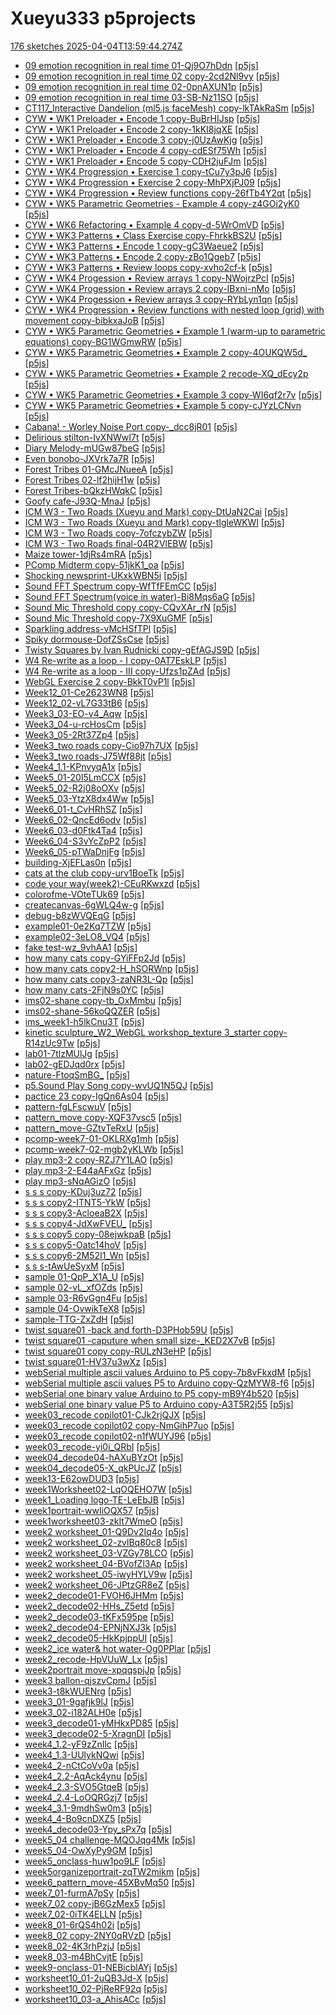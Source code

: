 # Xueyu333 p5projects
[176 sketches 2025-04-04T13:59:44.274Z](./downloads/gen/sketches_recent.md)

- [09 emotion recognition in real time 01-Qj9O7hDdn](./p5projects/09%20emotion%20recognition%20in%20real%20time%2001-Qj9O7hDdn) [[p5js](https://editor.p5js.org/Xueyu333/sketches/Qj9O7hDdn)]
- [09 emotion recognition in real time 02 copy-2cd2Nl9vy](./p5projects/09%20emotion%20recognition%20in%20real%20time%2002%20copy-2cd2Nl9vy) [[p5js](https://editor.p5js.org/Xueyu333/sketches/2cd2Nl9vy)]
- [09 emotion recognition in real time 02-0pnAXUN1p](./p5projects/09%20emotion%20recognition%20in%20real%20time%2002-0pnAXUN1p) [[p5js](https://editor.p5js.org/Xueyu333/sketches/0pnAXUN1p)]
- [09 emotion recognition in real time 03-SB-Nz11SO](./p5projects/09%20emotion%20recognition%20in%20real%20time%2003-SB-Nz11SO) [[p5js](https://editor.p5js.org/Xueyu333/sketches/SB-Nz11SO)]
- [CT117\_Interactive Dandelion (ml5.js faceMesh) copy-lkTAkRaSm](./p5projects/CT117_Interactive%20Dandelion%20(ml5.js%20faceMesh)%20copy-lkTAkRaSm) [[p5js](https://editor.p5js.org/Xueyu333/sketches/lkTAkRaSm)]
- [CYW • WK1 Preloader • Encode 1 copy-BuBrHIJsp](./p5projects/CYW%20%E2%80%A2%20WK1%20Preloader%20%E2%80%A2%20Encode%201%20copy-BuBrHIJsp) [[p5js](https://editor.p5js.org/Xueyu333/sketches/BuBrHIJsp)]
- [CYW • WK1 Preloader • Encode 2 copy-1kKI8jqXE](./p5projects/CYW%20%E2%80%A2%20WK1%20Preloader%20%E2%80%A2%20Encode%202%20copy-1kKI8jqXE) [[p5js](https://editor.p5js.org/Xueyu333/sketches/1kKI8jqXE)]
- [CYW • WK1 Preloader • Encode 3 copy-j0UzAwKjg](./p5projects/CYW%20%E2%80%A2%20WK1%20Preloader%20%E2%80%A2%20Encode%203%20copy-j0UzAwKjg) [[p5js](https://editor.p5js.org/Xueyu333/sketches/j0UzAwKjg)]
- [CYW • WK1 Preloader • Encode 4 copy-cdESf75Wh](./p5projects/CYW%20%E2%80%A2%20WK1%20Preloader%20%E2%80%A2%20Encode%204%20copy-cdESf75Wh) [[p5js](https://editor.p5js.org/Xueyu333/sketches/cdESf75Wh)]
- [CYW • WK1 Preloader • Encode 5 copy-CDH2juFJm](./p5projects/CYW%20%E2%80%A2%20WK1%20Preloader%20%E2%80%A2%20Encode%205%20copy-CDH2juFJm) [[p5js](https://editor.p5js.org/Xueyu333/sketches/CDH2juFJm)]
- [CYW • WK4 Progression • Exercise 1 copy-tCu7y3pJ6](./p5projects/CYW%20%E2%80%A2%20WK4%20Progression%20%E2%80%A2%20Exercise%201%20copy-tCu7y3pJ6) [[p5js](https://editor.p5js.org/Xueyu333/sketches/tCu7y3pJ6)]
- [CYW • WK4 Progression • Exercise 2 copy-MhPXjPJ09](./p5projects/CYW%20%E2%80%A2%20WK4%20Progression%20%E2%80%A2%20Exercise%202%20copy-MhPXjPJ09) [[p5js](https://editor.p5js.org/Xueyu333/sketches/MhPXjPJ09)]
- [CYW • WK4 Progression • Review functions copy-26fTb4Y2qt](./p5projects/CYW%20%E2%80%A2%20WK4%20Progression%20%E2%80%A2%C2%A0Review%20functions%20copy-26fTb4Y2qt) [[p5js](https://editor.p5js.org/Xueyu333/sketches/6fTb4Y2qt)]
- [CYW • WK5 Parametric Geometries - Example 4 copy-z4GOi2yK0](./p5projects/CYW%20%E2%80%A2%20WK5%20Parametric%20Geometries%20-%20Example%204%20copy-z4GOi2yK0) [[p5js](https://editor.p5js.org/Xueyu333/sketches/z4GOi2yK0)]
- [CYW • WK6 Refactoring • Example 4 copy-d-5WrOmVD](./p5projects/CYW%20%E2%80%A2%20WK6%20Refactoring%20%E2%80%A2%C2%A0Example%204%20copy-d-5WrOmVD) [[p5js](https://editor.p5js.org/Xueyu333/sketches/d-5WrOmVD)]
- [CYW • WK3 Patterns • Class Exercise copy-FhrkkBS2U](./p5projects/CYW%20%E2%80%A2%C2%A0WK3%20Patterns%20%E2%80%A2%20Class%20Exercise%20copy-FhrkkBS2U) [[p5js](https://editor.p5js.org/Xueyu333/sketches/FhrkkBS2U)]
- [CYW • WK3 Patterns • Encode 1 copy-gC3Waeue2](./p5projects/CYW%20%E2%80%A2%C2%A0WK3%20Patterns%20%E2%80%A2%20Encode%201%20copy-gC3Waeue2) [[p5js](https://editor.p5js.org/Xueyu333/sketches/gC3Waeue2)]
- [CYW • WK3 Patterns • Encode 2 copy-zBo1Qgeb7](./p5projects/CYW%20%E2%80%A2%C2%A0WK3%20Patterns%20%E2%80%A2%20Encode%202%20copy-zBo1Qgeb7) [[p5js](https://editor.p5js.org/Xueyu333/sketches/zBo1Qgeb7)]
- [CYW • WK3 Patterns • Review loops copy-xvho2cf-k](./p5projects/CYW%20%E2%80%A2%C2%A0WK3%20Patterns%20%E2%80%A2%20Review%20loops%20copy-xvho2cf-k) [[p5js](https://editor.p5js.org/Xueyu333/sketches/xvho2cf-k)]
- [CYW • WK4 Progession • Review arrays 1 copy-NWojrzPcI](./p5projects/CYW%20%E2%80%A2%C2%A0WK4%20Progession%20%E2%80%A2%20Review%20arrays%201%20copy-NWojrzPcI) [[p5js](https://editor.p5js.org/Xueyu333/sketches/NWojrzPcI)]
- [CYW • WK4 Progession • Review arrays 2 copy-IBxni-nMo](./p5projects/CYW%20%E2%80%A2%C2%A0WK4%20Progession%20%E2%80%A2%20Review%20arrays%202%20copy-IBxni-nMo) [[p5js](https://editor.p5js.org/Xueyu333/sketches/IBxni-nMo)]
- [CYW • WK4 Progession • Review arrays 3 copy-RYbLyn1qn](./p5projects/CYW%20%E2%80%A2%C2%A0WK4%20Progession%20%E2%80%A2%20Review%20arrays%203%20copy-RYbLyn1qn) [[p5js](https://editor.p5js.org/Xueyu333/sketches/RYbLyn1qn)]
- [CYW • WK4 Progression • Review functions with nested loop (grid) with movement copy-bibkxaJoB](./p5projects/CYW%20%E2%80%A2%C2%A0WK4%20Progression%20%E2%80%A2%20Review%20functions%20with%20nested%20loop%20(grid)%20with%20movement%20copy-bibkxaJoB) [[p5js](https://editor.p5js.org/Xueyu333/sketches/bibkxaJoB)]
- [CYW • WK5 Parametric Geometries • Example 1 (warm-up to parametric equations) copy-BG1WGmwRW](./p5projects/CYW%20%E2%80%A2%C2%A0WK5%20Parametric%20Geometries%20%E2%80%A2%20Example%201%20(warm-up%20to%20parametric%20equations)%20copy-BG1WGmwRW) [[p5js](https://editor.p5js.org/Xueyu333/sketches/BG1WGmwRW)]
- [CYW • WK5 Parametric Geometries • Example 2 copy-4OUKQW5d\_](./p5projects/CYW%20%E2%80%A2%C2%A0WK5%20Parametric%20Geometries%20%E2%80%A2%20Example%202%20copy-4OUKQW5d_) [[p5js](https://editor.p5js.org/Xueyu333/sketches/4OUKQW5d_)]
- [CYW • WK5 Parametric Geometries • Example 2 recode-XQ\_dEcy2p](./p5projects/CYW%20%E2%80%A2%C2%A0WK5%20Parametric%20Geometries%20%E2%80%A2%20Example%202%20recode-XQ_dEcy2p) [[p5js](https://editor.p5js.org/Xueyu333/sketches/XQ_dEcy2p)]
- [CYW • WK5 Parametric Geometries • Example 3 copy-WI6qf2r7v](./p5projects/CYW%20%E2%80%A2%C2%A0WK5%20Parametric%20Geometries%20%E2%80%A2%20Example%203%20copy-WI6qf2r7v) [[p5js](https://editor.p5js.org/Xueyu333/sketches/WI6qf2r7v)]
- [CYW • WK5 Parametric Geometries • Example 5 copy-cJYzLCNvn](./p5projects/CYW%20%E2%80%A2%C2%A0WK5%20Parametric%20Geometries%20%E2%80%A2%20Example%205%20copy-cJYzLCNvn) [[p5js](https://editor.p5js.org/Xueyu333/sketches/cJYzLCNvn)]
- [Cabana\! - Worley Noise Port copy-\_dcc8jR01](./p5projects/Cabana!%20-%20Worley%20Noise%20Port%20copy-_dcc8jR01) [[p5js](https://editor.p5js.org/Xueyu333/sketches/_dcc8jR01)]
- [Delirious stilton-IvXNWwI7t](./p5projects/Delirious%20stilton-IvXNWwI7t) [[p5js](https://editor.p5js.org/Xueyu333/sketches/IvXNWwI7t)]
- [Diary Melody-mUGw87beG](./p5projects/Diary%20Melody-mUGw87beG) [[p5js](https://editor.p5js.org/Xueyu333/sketches/mUGw87beG)]
- [Even bonobo-JXVrk7a7R](./p5projects/Even%20bonobo-JXVrk7a7R) [[p5js](https://editor.p5js.org/Xueyu333/sketches/JXVrk7a7R)]
- [Forest Tribes 01-GMcJNueeA](./p5projects/Forest%20Tribes%2001-GMcJNueeA) [[p5js](https://editor.p5js.org/Xueyu333/sketches/GMcJNueeA)]
- [Forest Tribes 02-lf2hijH1w](./p5projects/Forest%20Tribes%2002-lf2hijH1w) [[p5js](https://editor.p5js.org/Xueyu333/sketches/lf2hijH1w)]
- [Forest Tribes-bQkzHWqkC](./p5projects/Forest%20Tribes-bQkzHWqkC) [[p5js](https://editor.p5js.org/Xueyu333/sketches/bQkzHWqkC)]
- [Goofy cafe-J93Q-MnaJ](./p5projects/Goofy%20cafe-J93Q-MnaJ) [[p5js](https://editor.p5js.org/Xueyu333/sketches/J93Q-MnaJ)]
- [ICM W3 - Two Roads (Xueyu and Mark) copy-DtUaN2Cai](./p5projects/ICM%20W3%20-%20Two%20Roads%20(Xueyu%20and%20Mark)%20copy-DtUaN2Cai) [[p5js](https://editor.p5js.org/Xueyu333/sketches/DtUaN2Cai)]
- [ICM W3 - Two Roads (Xueyu and Mark) copy-tIgleWKWl](./p5projects/ICM%20W3%20-%20Two%20Roads%20(Xueyu%20and%20Mark)%20copy-tIgleWKWl) [[p5js](https://editor.p5js.org/Xueyu333/sketches/tIgleWKWl)]
- [ICM W3 - Two Roads copy-7ofczybZW](./p5projects/ICM%20W3%20-%20Two%20Roads%20copy-7ofczybZW) [[p5js](https://editor.p5js.org/Xueyu333/sketches/7ofczybZW)]
- [ICM W3 - Two Roads final-04R2VlEBW](./p5projects/ICM%20W3%20-%20Two%20Roads%20final-04R2VlEBW) [[p5js](https://editor.p5js.org/Xueyu333/sketches/04R2VlEBW)]
- [Maize tower-1djRs4mRA](./p5projects/Maize%20tower-1djRs4mRA) [[p5js](https://editor.p5js.org/Xueyu333/sketches/1djRs4mRA)]
- [PComp Midterm copy-51jkK1\_oa](./p5projects/PComp%20Midterm%20copy-51jkK1_oa) [[p5js](https://editor.p5js.org/Xueyu333/sketches/51jkK1_oa)]
- [Shocking newsprint-UKxkWBN5i](./p5projects/Shocking%20newsprint-UKxkWBN5i) [[p5js](https://editor.p5js.org/Xueyu333/sketches/UKxkWBN5i)]
- [Sound FFT Spectrum copy-WfTfFEmCC](./p5projects/Sound%20FFT%20Spectrum%20copy-WfTfFEmCC) [[p5js](https://editor.p5js.org/Xueyu333/sketches/WfTfFEmCC)]
- [Sound FFT Spectrum(voice in water)-Bi8Mqs6aG](./p5projects/Sound%20FFT%20Spectrum(voice%20in%20water)-Bi8Mqs6aG) [[p5js](https://editor.p5js.org/Xueyu333/sketches/Bi8Mqs6aG)]
- [Sound Mic Threshold copy copy-CQvXAr\_rN](./p5projects/Sound%20Mic%20Threshold%20copy%20copy-CQvXAr_rN) [[p5js](https://editor.p5js.org/Xueyu333/sketches/CQvXAr_rN)]
- [Sound Mic Threshold copy-7X9XuGMF](./p5projects/Sound%20Mic%20Threshold%20copy-7X9XuGMF) [[p5js](https://editor.p5js.org/Xueyu333/sketches/-7X9XuGMF)]
- [Sparkling address-vMcHSfTPl](./p5projects/Sparkling%20address-vMcHSfTPl) [[p5js](https://editor.p5js.org/Xueyu333/sketches/vMcHSfTPl)]
- [Spiky dormouse-DofZSsCse](./p5projects/Spiky%20dormouse-DofZSsCse) [[p5js](https://editor.p5js.org/Xueyu333/sketches/DofZSsCse)]
- [Twisty Squares by Ivan Rudnicki copy-gEfAGJS9D](./p5projects/Twisty%20Squares%20by%20Ivan%20Rudnicki%20copy-gEfAGJS9D) [[p5js](https://editor.p5js.org/Xueyu333/sketches/gEfAGJS9D)]
- [W4 Re-write as a loop - I copy-0AT7EskLP](./p5projects/W4%20Re-write%20as%20a%20loop%20-%20I%20copy-0AT7EskLP) [[p5js](https://editor.p5js.org/Xueyu333/sketches/0AT7EskLP)]
- [W4 Re-write as a loop - III copy-Ufzs1pZAd](./p5projects/W4%20Re-write%20as%20a%20loop%20-%20III%20copy-Ufzs1pZAd) [[p5js](https://editor.p5js.org/Xueyu333/sketches/Ufzs1pZAd)]
- [WebGL Exercise 2 copy-BkkT0vP1l](./p5projects/WebGL%20Exercise%202%20copy-BkkT0vP1l) [[p5js](https://editor.p5js.org/Xueyu333/sketches/BkkT0vP1l)]
- [Week12\_01-Ce2623WN8](./p5projects/Week12_01-Ce2623WN8) [[p5js](https://editor.p5js.org/Xueyu333/sketches/Ce2623WN8)]
- [Week12\_02-vL7G33tB6](./p5projects/Week12_02-vL7G33tB6) [[p5js](https://editor.p5js.org/Xueyu333/sketches/vL7G33tB6)]
- [Week3\_03-EO-v4\_Aqw](./p5projects/Week3_03-EO-v4_Aqw) [[p5js](https://editor.p5js.org/Xueyu333/sketches/EO-v4_Aqw)]
- [Week3\_04-u-rcHosCm](./p5projects/Week3_04-u-rcHosCm) [[p5js](https://editor.p5js.org/Xueyu333/sketches/u-rcHosCm)]
- [Week3\_05-2Rt37Zp4](./p5projects/Week3_05-2Rt37Zp4) [[p5js](https://editor.p5js.org/Xueyu333/sketches/-2Rt37Zp4)]
- [Week3\_two roads copy-Cio97h7UX](./p5projects/Week3_two%20roads%20copy-Cio97h7UX) [[p5js](https://editor.p5js.org/Xueyu333/sketches/Cio97h7UX)]
- [Week3\_two roads-J75Wf88jt](./p5projects/Week3_two%20roads-J75Wf88jt) [[p5js](https://editor.p5js.org/Xueyu333/sketches/J75Wf88jt)]
- [Week4\_1.1-KPnvyqA1x](./p5projects/Week4_1.1-KPnvyqA1x) [[p5js](https://editor.p5js.org/Xueyu333/sketches/KPnvyqA1x)]
- [Week5\_01-20I5LmCCX](./p5projects/Week5_01-20I5LmCCX) [[p5js](https://editor.p5js.org/Xueyu333/sketches/20I5LmCCX)]
- [Week5\_02-R2j08oOXv](./p5projects/Week5_02-R2j08oOXv) [[p5js](https://editor.p5js.org/Xueyu333/sketches/R2j08oOXv)]
- [Week5\_03-YtzX8dx4Ww](./p5projects/Week5_03-YtzX8dx4Ww) [[p5js](https://editor.p5js.org/Xueyu333/sketches/tzX8dx4Ww)]
- [Week6\_01-t\_CvHRhSZ](./p5projects/Week6_01-t_CvHRhSZ) [[p5js](https://editor.p5js.org/Xueyu333/sketches/t_CvHRhSZ)]
- [Week6\_02-QncEd6odv](./p5projects/Week6_02-QncEd6odv) [[p5js](https://editor.p5js.org/Xueyu333/sketches/QncEd6odv)]
- [Week6\_03-d0Ftk4Ta4](./p5projects/Week6_03-d0Ftk4Ta4) [[p5js](https://editor.p5js.org/Xueyu333/sketches/d0Ftk4Ta4)]
- [Week6\_04-S3vYcZpP2](./p5projects/Week6_04-S3vYcZpP2) [[p5js](https://editor.p5js.org/Xueyu333/sketches/S3vYcZpP2)]
- [Week6\_05-pTWaDnjFg](./p5projects/Week6_05-pTWaDnjFg) [[p5js](https://editor.p5js.org/Xueyu333/sketches/pTWaDnjFg)]
- [building-XjEFLas0n](./p5projects/building-XjEFLas0n) [[p5js](https://editor.p5js.org/Xueyu333/sketches/XjEFLas0n)]
- [cats at the club copy-urv1BoeTk](./p5projects/cats%20at%20the%20club%20copy-urv1BoeTk) [[p5js](https://editor.p5js.org/Xueyu333/sketches/urv1BoeTk)]
- [code your way(week2)-CEuRKwxzd](./p5projects/code%20your%20way(week2)-CEuRKwxzd) [[p5js](https://editor.p5js.org/Xueyu333/sketches/CEuRKwxzd)]
- [colorofme-VOteTUk69](./p5projects/colorofme-VOteTUk69) [[p5js](https://editor.p5js.org/Xueyu333/sketches/VOteTUk69)]
- [createcanvas-6gWLQ4w-g](./p5projects/createcanvas-6gWLQ4w-g) [[p5js](https://editor.p5js.org/Xueyu333/sketches/6gWLQ4w-g)]
- [debug-b8zWVQEqG](./p5projects/debug-b8zWVQEqG) [[p5js](https://editor.p5js.org/Xueyu333/sketches/b8zWVQEqG)]
- [example01-0e2Kq7TZW](./p5projects/example01-0e2Kq7TZW) [[p5js](https://editor.p5js.org/Xueyu333/sketches/0e2Kq7TZW)]
- [example02-3eLO8\_VQ4](./p5projects/example02-3eLO8_VQ4) [[p5js](https://editor.p5js.org/Xueyu333/sketches/3eLO8_VQ4)]
- [fake test-wz\_9vhAA1](./p5projects/fake%20test-wz_9vhAA1) [[p5js](https://editor.p5js.org/Xueyu333/sketches/wz_9vhAA1)]
- [how many cats copy-GYiFFp2Jd](./p5projects/how%20many%20cats%20copy-GYiFFp2Jd) [[p5js](https://editor.p5js.org/Xueyu333/sketches/GYiFFp2Jd)]
- [how many cats copy2-H\_hSORWnp](./p5projects/how%20many%20cats%20copy2-H_hSORWnp) [[p5js](https://editor.p5js.org/Xueyu333/sketches/H_hSORWnp)]
- [how many cats copy3-zaNR3L-Qp](./p5projects/how%20many%20cats%20copy3-zaNR3L-Qp) [[p5js](https://editor.p5js.org/Xueyu333/sketches/zaNR3L-Qp)]
- [how many cats-2FjN9s0YC](./p5projects/how%20many%20cats-2FjN9s0YC) [[p5js](https://editor.p5js.org/Xueyu333/sketches/2FjN9s0YC)]
- [ims02-shane copy-tb\_OxMmbu](./p5projects/ims02-shane%20copy-tb_OxMmbu) [[p5js](https://editor.p5js.org/Xueyu333/sketches/tb_OxMmbu)]
- [ims02-shane-56koQQZER](./p5projects/ims02-shane-56koQQZER) [[p5js](https://editor.p5js.org/Xueyu333/sketches/56koQQZER)]
- [ims\_week1-h5lkCnu3T](./p5projects/ims_week1-h5lkCnu3T) [[p5js](https://editor.p5js.org/Xueyu333/sketches/h5lkCnu3T)]
- [kinetic sculpture\_W2\_WebGL workshop\_texture 3\_starter copy-R14zUc9Tw](./p5projects/kinetic%20sculpture_W2_WebGL%20workshop_texture%203_starter%20copy-R14zUc9Tw) [[p5js](https://editor.p5js.org/Xueyu333/sketches/R14zUc9Tw)]
- [lab01-7tlzMUlJg](./p5projects/lab01-7tlzMUlJg) [[p5js](https://editor.p5js.org/Xueyu333/sketches/7tlzMUlJg)]
- [lab02-gEDJqd0rx](./p5projects/lab02-gEDJqd0rx) [[p5js](https://editor.p5js.org/Xueyu333/sketches/gEDJqd0rx)]
- [nature-FtoqSmBG\_](./p5projects/nature-FtoqSmBG_) [[p5js](https://editor.p5js.org/Xueyu333/sketches/FtoqSmBG_)]
- [p5.Sound Play Song copy-wvUQ1N5QJ](./p5projects/p5.Sound%20Play%20Song%20copy-wvUQ1N5QJ) [[p5js](https://editor.p5js.org/Xueyu333/sketches/wvUQ1N5QJ)]
- [pactice 23 copy-IgQn6As04](./p5projects/pactice%2023%20copy-IgQn6As04) [[p5js](https://editor.p5js.org/Xueyu333/sketches/IgQn6As04)]
- [pattern-fgLFscwuV](./p5projects/pattern-fgLFscwuV) [[p5js](https://editor.p5js.org/Xueyu333/sketches/fgLFscwuV)]
- [pattern\_move copy-XQF37vsc5](./p5projects/pattern_move%20copy-XQF37vsc5) [[p5js](https://editor.p5js.org/Xueyu333/sketches/XQF37vsc5)]
- [pattern\_move-GZtvTeRxU](./p5projects/pattern_move-GZtvTeRxU) [[p5js](https://editor.p5js.org/Xueyu333/sketches/GZtvTeRxU)]
- [pcomp-week7-01-OKLRXg1mh](./p5projects/pcomp-week7-01-OKLRXg1mh) [[p5js](https://editor.p5js.org/Xueyu333/sketches/OKLRXg1mh)]
- [pcomp-week7-02-mgb2yKLWb](./p5projects/pcomp-week7-02-mgb2yKLWb) [[p5js](https://editor.p5js.org/Xueyu333/sketches/mgb2yKLWb)]
- [play mp3-2 copy-RZJ7Y1LAO](./p5projects/play%20mp3-2%20copy-RZJ7Y1LAO) [[p5js](https://editor.p5js.org/Xueyu333/sketches/RZJ7Y1LAO)]
- [play mp3-2-E44aAFxGz](./p5projects/play%20mp3-2-E44aAFxGz) [[p5js](https://editor.p5js.org/Xueyu333/sketches/E44aAFxGz)]
- [play mp3-sNqAGizO](./p5projects/play%20mp3-sNqAGizO) [[p5js](https://editor.p5js.org/Xueyu333/sketches/-sNqAGizO)]
- [s s s copy-KDuj3uz72](./p5projects/s%20s%20s%20copy-KDuj3uz72) [[p5js](https://editor.p5js.org/Xueyu333/sketches/KDuj3uz72)]
- [s s s copy2-ITNT5-YkW](./p5projects/s%20s%20s%20copy2-ITNT5-YkW) [[p5js](https://editor.p5js.org/Xueyu333/sketches/ITNT5-YkW)]
- [s s s copy3-AcloeaB2X](./p5projects/s%20s%20s%20copy3-AcloeaB2X) [[p5js](https://editor.p5js.org/Xueyu333/sketches/AcloeaB2X)]
- [s s s copy4-JdXwFVEU\_](./p5projects/s%20s%20s%20copy4-JdXwFVEU_) [[p5js](https://editor.p5js.org/Xueyu333/sketches/JdXwFVEU_)]
- [s s s copy5 copy-08ejwkpaB](./p5projects/s%20s%20s%20copy5%20copy-08ejwkpaB) [[p5js](https://editor.p5js.org/Xueyu333/sketches/08ejwkpaB)]
- [s s s copy5-Oatc14hoV](./p5projects/s%20s%20s%20copy5-Oatc14hoV) [[p5js](https://editor.p5js.org/Xueyu333/sketches/Oatc14hoV)]
- [s s s copy6-2M52I1\_Wn](./p5projects/s%20s%20s%20copy6-2M52I1_Wn) [[p5js](https://editor.p5js.org/Xueyu333/sketches/2M52I1_Wn)]
- [s s s-tAwUeSyxM](./p5projects/s%20s%20s-tAwUeSyxM) [[p5js](https://editor.p5js.org/Xueyu333/sketches/tAwUeSyxM)]
- [sample 01-QpP\_X1A\_U](./p5projects/sample%2001-QpP_X1A_U) [[p5js](https://editor.p5js.org/Xueyu333/sketches/QpP_X1A_U)]
- [sample 02-vL\_xfOZds](./p5projects/sample%2002-vL_xfOZds) [[p5js](https://editor.p5js.org/Xueyu333/sketches/vL_xfOZds)]
- [sample 03-R6vGgn4Fu](./p5projects/sample%2003-R6vGgn4Fu) [[p5js](https://editor.p5js.org/Xueyu333/sketches/R6vGgn4Fu)]
- [sample 04-OvwikTeX8](./p5projects/sample%2004-OvwikTeX8) [[p5js](https://editor.p5js.org/Xueyu333/sketches/OvwikTeX8)]
- [sample-TTG-ZxZdH](./p5projects/sample-TTG-ZxZdH) [[p5js](https://editor.p5js.org/Xueyu333/sketches/TTG-ZxZdH)]
- [twist square01 -back and forth-D3PHob59U](./p5projects/twist%20square01%20-back%20and%20forth-D3PHob59U) [[p5js](https://editor.p5js.org/Xueyu333/sketches/D3PHob59U)]
- [twist square01 -caputure when small size-\_KED2X7vB](./p5projects/twist%20square01%20-caputure%20when%20small%20size-_KED2X7vB) [[p5js](https://editor.p5js.org/Xueyu333/sketches/_KED2X7vB)]
- [twist square01 copy copy-RULzN3eHP](./p5projects/twist%20square01%20copy%20copy-RULzN3eHP) [[p5js](https://editor.p5js.org/Xueyu333/sketches/RULzN3eHP)]
- [twist square01-HV37u3wXz](./p5projects/twist%20square01-HV37u3wXz) [[p5js](https://editor.p5js.org/Xueyu333/sketches/HV37u3wXz)]
- [webSerial multiple ascii values Arduino to P5 copy-7b8vFkxdM](./p5projects/webSerial%20multiple%20ascii%20values%20Arduino%20to%20P5%20copy-7b8vFkxdM) [[p5js](https://editor.p5js.org/Xueyu333/sketches/7b8vFkxdM)]
- [webSerial multiple ascii values P5 to Arduino copy-QzMYW8-f6](./p5projects/webSerial%20multiple%20ascii%20values%20P5%20to%20Arduino%20copy-QzMYW8-f6) [[p5js](https://editor.p5js.org/Xueyu333/sketches/QzMYW8-f6)]
- [webSerial one binary value Arduino to P5 copy-mB9Y4b520](./p5projects/webSerial%20one%20binary%20value%20Arduino%20to%20P5%20copy-mB9Y4b520) [[p5js](https://editor.p5js.org/Xueyu333/sketches/mB9Y4b520)]
- [webSerial one binary value P5 to Arduino copy-A3T5R2j55](./p5projects/webSerial%20one%20binary%20value%20P5%20to%20Arduino%20copy-A3T5R2j55) [[p5js](https://editor.p5js.org/Xueyu333/sketches/A3T5R2j55)]
- [week03\_recode copilot01-CJk2rjQJX](./p5projects/week03_recode%20copilot01-CJk2rjQJX) [[p5js](https://editor.p5js.org/Xueyu333/sketches/CJk2rjQJX)]
- [week03\_recode copilot02 copy-NmGihP7uo](./p5projects/week03_recode%20copilot02%20copy-NmGihP7uo) [[p5js](https://editor.p5js.org/Xueyu333/sketches/NmGihP7uo)]
- [week03\_recode copilot02-n1fWUYJ96](./p5projects/week03_recode%20copilot02-n1fWUYJ96) [[p5js](https://editor.p5js.org/Xueyu333/sketches/n1fWUYJ96)]
- [week03\_recode-yi0i\_QRbI](./p5projects/week03_recode-yi0i_QRbI) [[p5js](https://editor.p5js.org/Xueyu333/sketches/yi0i_QRbI)]
- [week04\_decode04-hAXuBYzOt](./p5projects/week04_decode04-hAXuBYzOt) [[p5js](https://editor.p5js.org/Xueyu333/sketches/hAXuBYzOt)]
- [week04\_decode05-X\_qkPUcJZ](./p5projects/week04_decode05-X_qkPUcJZ) [[p5js](https://editor.p5js.org/Xueyu333/sketches/X_qkPUcJZ)]
- [week13-E62owDUD3](./p5projects/week13-E62owDUD3) [[p5js](https://editor.p5js.org/Xueyu333/sketches/E62owDUD3)]
- [week1Worksheet02-LqOQEHO7W](./p5projects/week1Worksheet02-LqOQEHO7W) [[p5js](https://editor.p5js.org/Xueyu333/sketches/LqOQEHO7W)]
- [week1\_Loading logo-TE-LeEbJB](./p5projects/week1_Loading%20logo-TE-LeEbJB) [[p5js](https://editor.p5js.org/Xueyu333/sketches/TE-LeEbJB)]
- [week1portrait-wwIiOQX57](./p5projects/week1portrait-wwIiOQX57) [[p5js](https://editor.p5js.org/Xueyu333/sketches/wwIiOQX57)]
- [week1worksheet03-zkIt7WmeO](./p5projects/week1worksheet03-zkIt7WmeO) [[p5js](https://editor.p5js.org/Xueyu333/sketches/zkIt7WmeO)]
- [week2 worksheet\_01-Q9Dv2Iq4o](./p5projects/week2%20worksheet_01-Q9Dv2Iq4o) [[p5js](https://editor.p5js.org/Xueyu333/sketches/Q9Dv2Iq4o)]
- [week2 worksheet\_02-zvlBq80c8](./p5projects/week2%20worksheet_02-zvlBq80c8) [[p5js](https://editor.p5js.org/Xueyu333/sketches/zvlBq80c8)]
- [week2 worksheet\_03-VZGy78LCO](./p5projects/week2%20worksheet_03-VZGy78LCO) [[p5js](https://editor.p5js.org/Xueyu333/sketches/VZGy78LCO)]
- [week2 worksheet\_04-BVofZl3Ap](./p5projects/week2%20worksheet_04-BVofZl3Ap) [[p5js](https://editor.p5js.org/Xueyu333/sketches/BVofZl3Ap)]
- [week2 worksheet\_05-iwyHYLV9w](./p5projects/week2%20worksheet_05-iwyHYLV9w) [[p5js](https://editor.p5js.org/Xueyu333/sketches/iwyHYLV9w)]
- [week2 worksheet\_06-JPtzGR8eZ](./p5projects/week2%20worksheet_06-JPtzGR8eZ) [[p5js](https://editor.p5js.org/Xueyu333/sketches/JPtzGR8eZ)]
- [week2\_decode01-FVOH6JHMm](./p5projects/week2_decode01-FVOH6JHMm) [[p5js](https://editor.p5js.org/Xueyu333/sketches/FVOH6JHMm)]
- [week2\_decode02-HHs\_Z5etd](./p5projects/week2_decode02-HHs_Z5etd) [[p5js](https://editor.p5js.org/Xueyu333/sketches/HHs_Z5etd)]
- [week2\_decode03-tKFx595pe](./p5projects/week2_decode03-tKFx595pe) [[p5js](https://editor.p5js.org/Xueyu333/sketches/tKFx595pe)]
- [week2\_decode04-EPNjNXJ3k](./p5projects/week2_decode04-EPNjNXJ3k) [[p5js](https://editor.p5js.org/Xueyu333/sketches/EPNjNXJ3k)]
- [week2\_decode05-HkKpjppUI](./p5projects/week2_decode05-HkKpjppUI) [[p5js](https://editor.p5js.org/Xueyu333/sketches/HkKpjppUI)]
- [week2\_ice water& hot water-Og0PPlar](./p5projects/week2_ice%20water%26%20hot%20water-Og0PPlar) [[p5js](https://editor.p5js.org/Xueyu333/sketches/-Og0PPlar)]
- [week2\_recode-HpVUuW\_Lx](./p5projects/week2_recode-HpVUuW_Lx) [[p5js](https://editor.p5js.org/Xueyu333/sketches/HpVUuW_Lx)]
- [week2portrait move-xpqqspjJp](./p5projects/week2portrait%20move-xpqqspjJp) [[p5js](https://editor.p5js.org/Xueyu333/sketches/xpqqspjJp)]
- [week3 ballon-qjszvCpmJ](./p5projects/week3%20ballon-qjszvCpmJ) [[p5js](https://editor.p5js.org/Xueyu333/sketches/qjszvCpmJ)]
- [week3-t8kWUENrg](./p5projects/week3-t8kWUENrg) [[p5js](https://editor.p5js.org/Xueyu333/sketches/t8kWUENrg)]
- [week3\_01-9gafjk9lJ](./p5projects/week3_01-9gafjk9lJ) [[p5js](https://editor.p5js.org/Xueyu333/sketches/9gafjk9lJ)]
- [week3\_02-i182ALH0e](./p5projects/week3_02-i182ALH0e) [[p5js](https://editor.p5js.org/Xueyu333/sketches/i182ALH0e)]
- [week3\_decode01-yMHkxPD85](./p5projects/week3_decode01-yMHkxPD85) [[p5js](https://editor.p5js.org/Xueyu333/sketches/yMHkxPD85)]
- [week3\_decode02-5-XragnDI](./p5projects/week3_decode02-5-XragnDI) [[p5js](https://editor.p5js.org/Xueyu333/sketches/5-XragnDI)]
- [week4\_1.2-yF9zZnIlc](./p5projects/week4_1.2-yF9zZnIlc) [[p5js](https://editor.p5js.org/Xueyu333/sketches/yF9zZnIlc)]
- [week4\_1.3-UUlykNQwi](./p5projects/week4_1.3-UUlykNQwi) [[p5js](https://editor.p5js.org/Xueyu333/sketches/UUlykNQwi)]
- [week4\_2-nCtCoVv0a](./p5projects/week4_2-nCtCoVv0a) [[p5js](https://editor.p5js.org/Xueyu333/sketches/nCtCoVv0a)]
- [week4\_2.2-AqAck4ynu](./p5projects/week4_2.2-AqAck4ynu) [[p5js](https://editor.p5js.org/Xueyu333/sketches/AqAck4ynu)]
- [week4\_2.3-SVO5GtqeB](./p5projects/week4_2.3-SVO5GtqeB) [[p5js](https://editor.p5js.org/Xueyu333/sketches/SVO5GtqeB)]
- [week4\_2.4-LoOQRGzj7](./p5projects/week4_2.4-LoOQRGzj7) [[p5js](https://editor.p5js.org/Xueyu333/sketches/LoOQRGzj7)]
- [week4\_3.1-9mdhSw0m3](./p5projects/week4_3.1-9mdhSw0m3) [[p5js](https://editor.p5js.org/Xueyu333/sketches/9mdhSw0m3)]
- [week4\_4-Bo9cnDXZ5](./p5projects/week4_4-Bo9cnDXZ5) [[p5js](https://editor.p5js.org/Xueyu333/sketches/Bo9cnDXZ5)]
- [week4\_decode03-Ypy\_sPx7q](./p5projects/week4_decode03-Ypy_sPx7q) [[p5js](https://editor.p5js.org/Xueyu333/sketches/Ypy_sPx7q)]
- [week5\_04 challenge-MQOJqg4Mk](./p5projects/week5_04%20challenge-MQOJqg4Mk) [[p5js](https://editor.p5js.org/Xueyu333/sketches/MQOJqg4Mk)]
- [week5\_04-OwXyPy9GM](./p5projects/week5_04-OwXyPy9GM) [[p5js](https://editor.p5js.org/Xueyu333/sketches/OwXyPy9GM)]
- [week5\_onclass-huw1po9LF](./p5projects/week5_onclass-huw1po9LF) [[p5js](https://editor.p5js.org/Xueyu333/sketches/huw1po9LF)]
- [week5organizeportrait-zqTW2mikm](./p5projects/week5organizeportrait-zqTW2mikm) [[p5js](https://editor.p5js.org/Xueyu333/sketches/zqTW2mikm)]
- [week6\_pattern\_move-45XBvMq50](./p5projects/week6_pattern_move-45XBvMq50) [[p5js](https://editor.p5js.org/Xueyu333/sketches/45XBvMq50)]
- [week7\_01-furmA7pSy](./p5projects/week7_01-furmA7pSy) [[p5js](https://editor.p5js.org/Xueyu333/sketches/furmA7pSy)]
- [week7\_02 copy-jB6GzMex5](./p5projects/week7_02%20copy-jB6GzMex5) [[p5js](https://editor.p5js.org/Xueyu333/sketches/jB6GzMex5)]
- [week7\_02-0iTK4ELLN](./p5projects/week7_02-0iTK4ELLN) [[p5js](https://editor.p5js.org/Xueyu333/sketches/0iTK4ELLN)]
- [week8\_01-6rQS4h02i](./p5projects/week8_01-6rQS4h02i) [[p5js](https://editor.p5js.org/Xueyu333/sketches/6rQS4h02i)]
- [week8\_02 copy-2NY0qRVzD](./p5projects/week8_02%20copy-2NY0qRVzD) [[p5js](https://editor.p5js.org/Xueyu333/sketches/2NY0qRVzD)]
- [week8\_02-4K3rhPzjJ](./p5projects/week8_02-4K3rhPzjJ) [[p5js](https://editor.p5js.org/Xueyu333/sketches/4K3rhPzjJ)]
- [week8\_03-m4BhCvjtE](./p5projects/week8_03-m4BhCvjtE) [[p5js](https://editor.p5js.org/Xueyu333/sketches/m4BhCvjtE)]
- [week9-onclass-01-NEBicblAYj](./p5projects/week9-onclass-01-NEBicblAYj) [[p5js](https://editor.p5js.org/Xueyu333/sketches/EBicblAYj)]
- [worksheet10\_01-2uQB3Jd-X](./p5projects/worksheet10_01-2uQB3Jd-X) [[p5js](https://editor.p5js.org/Xueyu333/sketches/2uQB3Jd-X)]
- [worksheet10\_02-PjReRF92q](./p5projects/worksheet10_02-PjReRF92q) [[p5js](https://editor.p5js.org/Xueyu333/sketches/PjReRF92q)]
- [worksheet10\_03-a\_AhisACc](./p5projects/worksheet10_03-a_AhisACc) [[p5js](https://editor.p5js.org/Xueyu333/sketches/a_AhisACc)]